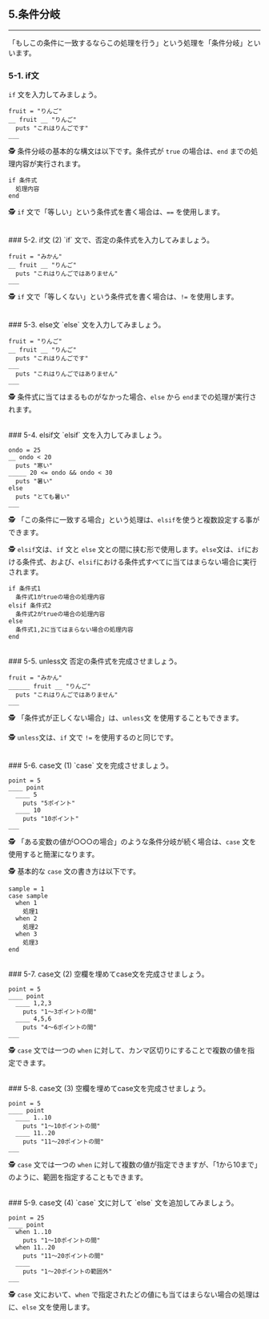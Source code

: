 ## 5.条件分岐

-----
「もしこの条件に一致するならこの処理を行う」という処理を「条件分岐」といいます。


### 5-1. if文
`if` 文を入力してみましょう。

```
fruit = "りんご"
__ fruit __ "りんご"
  puts "これはりんごです"
___
```

🕵 条件分岐の基本的な構文は以下です。条件式が `true` の場合は、`end` までの処理内容が実行されます。

```
if 条件式
  処理内容
end
```

🕵 `if` 文で「等しい」という条件式を書く場合は、`==` を使用します。


<br />
### 5-2. if文 (2)
`if` 文で、否定の条件式を入力してみましょう。

```
fruit = "みかん"
__ fruit __ "りんご"
  puts "これはりんごではありません"
___
```

🕵 `if` 文で「等しくない」という条件式を書く場合は、`!=` を使用します。


<br />
### 5-3. else文
`else` 文を入力してみましょう。

```
fruit = "りんご"
__ fruit __ "りんご"
  puts "これはりんごです"
___
  puts "これはりんごではありません"
___
```

🕵 条件式に当てはまるものがなかった場合、`else` から `end`までの処理が実行されます。


<br />
### 5-4. elsif文
`elsif` 文を入力してみましょう。

```
ondo = 25
__ ondo < 20
  puts "寒い"
_____ 20 <= ondo && ondo < 30
  puts "暑い"
else
  puts "とても暑い"
___
```

🕵 「この条件に一致する場合」という処理は、`elsif`を使うと複数設定する事ができます。

🕵 `elsif`文は、`if` 文と `else` 文との間に挟む形で使用します。`else`文は、`if`における条件式、および、`elsif`における条件式すべてに当てはまらない場合に実行されます。

```
if 条件式1
  条件式1がtrueの場合の処理内容
elsif 条件式2
  条件式2がtrueの場合の処理内容
else
  条件式1,2に当てはまらない場合の処理内容
end
```


<br />
### 5-5. unless文
否定の条件式を完成させましょう。

```
fruit = "みかん"
______ fruit __ "りんご"
  puts "これはりんごではありません"
___
```

🕵 「条件式が正しくない場合」は、`unless`文 を使用することもできます。

🕵 `unless`文は、`if` 文で `!=` を使用するのと同じです。


<br />
### 5-6. case文 (1)
`case` 文を完成させましょう。

```
point = 5
____ point
  ____ 5
    puts "5ポイント"  
  ____ 10
    puts "10ポイント"
___
```

🕵 「ある変数の値が○○○の場合」のような条件分岐が続く場合は、`case` 文を使用すると簡潔になります。

🕵 基本的な `case` 文の書き方は以下です。

```
sample = 1
case sample
  when 1
    処理1
  when 2
    処理2
  when 3
    処理3
end
```

<br />
### 5-7. case文 (2)
空欄を埋めてcase文を完成させましょう。

```
point = 5
____ point
  ____ 1,2,3
    puts "1〜3ポイントの間"  
  ____ 4,5,6
    puts "4〜6ポイントの間"
___
```

🕵 `case` 文では一つの `when` に対して、カンマ区切りにすることで複数の値を指定できます。


<br />
### 5-8. case文 (3)
空欄を埋めてcase文を完成させましょう。


```
point = 5
____ point
  ____ 1..10
    puts "1〜10ポイントの間"  
  ____ 11..20
    puts "11〜20ポイントの間"
___
```

🕵 `case` 文では一つの `when` に対して複数の値が指定できますが、「1から10まで」のように、範囲を指定することもできます。


<br />
### 5-9. case文 (4)
`case` 文に対して `else` 文を追加してみましょう。

```
point = 25
____ point
  when 1..10
    puts "1〜10ポイントの間"  
  when 11..20
    puts "11〜20ポイントの間"
  ____
    puts "1〜20ポイントの範囲外"
___

```

🕵 `case` 文において、`when` で指定されたどの値にも当てはまらない場合の処理はに、`else` 文を使用します。

